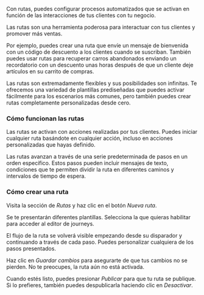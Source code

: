 Con rutas, puedes configurar procesos automatizados que se activan en función de las interacciones de tus clientes con tu negocio.

Las rutas son una herramienta poderosa para interactuar con tus clientes y promover más ventas.

Por ejemplo, puedes crear una ruta que envíe un mensaje de bienvenida con un código de descuento a los clientes cuando se suscriban. También puedes usar rutas para recuperar carros abandonados enviando un recordatorio con un descuento unas horas después de que un cliente deje artículos en su carrito de compras.

Las rutas son extremadamente flexibles y sus posibilidades son infinitas. Te ofrecemos una variedad de plantillas prediseñadas que puedes activar fácilmente para los escenarios más comunes, pero también puedes crear rutas completamente personalizadas desde cero.

### Cómo funcionan las rutas

Las rutas se activan con acciones realizadas por tus clientes. Puedes iniciar cualquier ruta basándote en cualquier acción, incluso en acciones personalizadas que hayas definido.

Las rutas avanzan a través de una serie predeterminada de pasos en un orden específico. Estos pasos pueden incluir mensajes de texto, condiciones que te permiten dividir la ruta en diferentes caminos y intervalos de tiempo de espera.

### Cómo crear una ruta

Visita la sección de *Rutas* y haz clic en el botón *Nueva ruta*.

Se te presentarán diferentes plantillas. Selecciona la que quieras habilitar para acceder al editor de journeys.

El flujo de la ruta se volverá visible empezando desde su disparador y continuando a través de cada paso. Puedes personalizar cualquiera de los pasos presentados.

Haz clic en *Guardar cambios* para asegurarte de que tus cambios no se pierden. No te preocupes, la ruta aún no está activada.

Cuando estés listo, puedes presionar *Publicar* para que tu ruta se publique. Si lo prefieres, también puedes despublicarla haciendo clic en *Desactivar*.